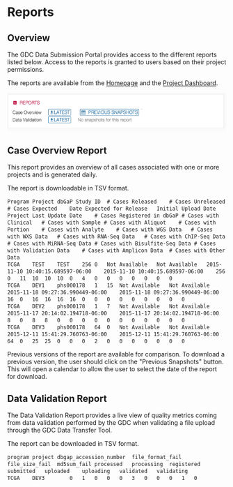 # Reports

## Overview

The GDC Data Submission Portal provides access to the different reports listed below. Access to the reports is granted to users based on their project permissions.

The reports are available from the [Homepage](Homepage.md) and the [Project Dashboard](Dashboard.md).

[![GDC Submission Reports](images/GDC_Submission_Reports.png)](images/GDC_Submission_Reports.png "Click to see the full image.")

## Case Overview Report

This report provides an overview of all cases associated with one or more projects and is generated daily.

The report is downloadable in TSV format.

```TSV
Program	Project	dbGaP Study ID	# Cases Released	# Cases Unreleased	# Cases Expected	Date Expected for Release	Initial Upload Date	Project Last Update Date	# Cases Registered in dbGaP	# Cases with Clinical	# Cases with Sample	# Cases with Aliquot	# Cases with Portion	# Cases with Analyte	# Cases with WGS Data	# Cases with WXS Data	# Cases with RNA-Seq Data	# Cases with ChIP-Seq Data	# Cases with MiRNA-Seq Data	# Cases with Bisulfite-Seq Data	# Cases with Validation Data	# Cases with Amplicon Data	# Cases with Other Data
TCGA	TEST	TEST	256	0	Not Available	Not Available	2015-11-10 10:40:15.689597-06:00	2015-11-10 10:40:15.689597-06:00	256	0	11	10	10	10	0	4	0	0	0	0	0	0	0
TCGA	DEV1	phs000178	1	15	Not Available	Not Available	2015-11-18 09:27:36.990449-06:00	2015-11-18 09:27:36.990449-06:00	16	0	16	16	16	16	0	0	0	0	0	0	0	0	0
TCGA	DEV2	phs000178	1	7	Not Available	Not Available	2015-11-17 20:14:02.194718-06:00	2015-11-17 20:14:02.194718-06:00	8	0	8	8	0	0	0	0	0	0	0	0	0	0	0
TCGA	DEV3	phs000178	64	0	Not Available	Not Available	2015-12-11 15:41:29.760763-06:00	2015-12-11 15:41:29.760763-06:00	64	0	25	25	0	0	0	2	0	0	0	0	0	0	0
```

Previous versions of the report are available for comparison. To download a previous version, the user should click on the "Previous Snapshots" button. This will open a calendar to allow the user to select the date of the report for download.

## Data Validation Report

The Data Validation Report provides a live view of quality metrics coming from data validation performed by the GDC when validating a file upload through the GDC Data Transfer Tool.

The report can be downloaded in TSV format.

```TSV
program	project	dbgap_accession_number	file_format_fail	file_size_fail	md5sum_fail	processed	processing	registered	submitted	uploaded	uploading	validated	validating
TCGA	DEV3		0	1	0	0	0	3	0	0	0	1	0
```
